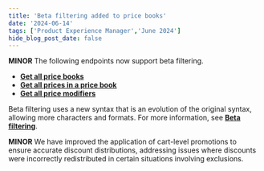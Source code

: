 ```yaml
---
title: 'Beta filtering added to price books'
date: '2024-06-14'
tags: ['Product Experience Manager','June 2024']
hide_blog_post_date: false
---
```

**MINOR** The following endpoints now support beta filtering.

*   **[Get all price books](https://beta.elasticpath.dev/docs/api/pxm/pricebooks/get-pricebooks)**
*   **[Get all prices in a price book](https://beta.elasticpath.dev/docs/api/pxm/pricebooks/get-product-prices)**
*   **[Get all price modifiers](https://beta.elasticpath.dev/docs/api/pxm/pricebooks/get-price-modifiers)**

Beta filtering uses a new syntax that is an evolution of the original syntax, allowing more characters and formats. For more information, see **[Beta filtering](https://beta.elasticpath.dev/guides/Getting-Started/filtering#beta-filtering)**.

**MINOR** We have improved the application of cart-level promotions to ensure accurate discount distributions, addressing issues where discounts were incorrectly redistributed in certain situations involving exclusions.
